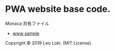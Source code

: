 # PWA website base code. 
Monaca 共有ファイル  
- <a href="https://leo-loki.github.io/pwa/www/" target="_blank">www sample</a>

Copyright &copy; 2019 Leo Loki. (MIT License)
